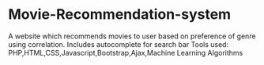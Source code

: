 # Movie-Recommendation-system
A website which recommends movies to user based on preference of genre using correlation. 
Includes autocomplete for search bar
Tools used:
  PHP,HTML,CSS,Javascript,Bootstrap,Ajax,Machine Learning Algorithms
